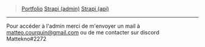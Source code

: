 >[Portfolio](https://portfolio-2023-epni.vercel.app)
>[Strapi (admin)](https://portfolio-headless-back-production.up.railway.app/admin)
>[Strapi (api)](https://portfolio-headless-back-production.up.railway.app/api/projects)

---

Pour accéder à l'admin merci de m'envoyer un mail à matteo.courquin@gmail.com ou de me contacter sur discord Mattekno#2272
